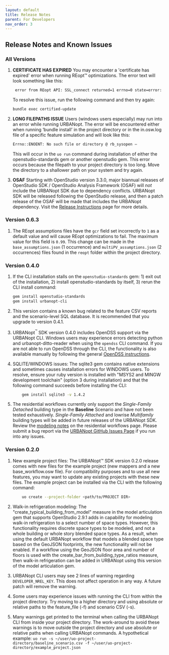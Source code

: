 ```yaml
---
layout: default
title: Release Notes
parent: For Developers
nav_order: 3
---
```


## Release Notes and Known Issues

### All Versions

1. **CERTIFICATE HAS EXPIRED** You may encounter a 'certificate has expired' error when running REopt&trade; optimizations. The error text will look something like this:

	```bash
	 error from REopt API: SSL_connect returned=1 errno=0 state=error: certificate verify failed (certificate has expired)
	 ```
	To resolve this issue, run the following command and then try again:

	```bash
	bundle exec certified-update
	```

1. **LONG FILEPATHS ISSUE** Users (windows users especially) may run into an error while running URBANopt.  The error will be encountered either when running ‘bundle install’ in the project directory or in the in.osw.log file of a specific feature simulation and will look like this:

	```bash
	Errno::ENOENT: No such file or directory @ rb_sysopen –
	```
	This will occur in the `uo run` command during installation of either the openstudio-standards gem or another openstudio gem.  This error occurs because the filepath to your project directory is too long.  Move the directory to a shallower path on your system and try again.

1. **OSAF** Starting with OpenStudio version 3.3.0, major biannual releases of OpenStudio SDK / OpenStudio Analysis Framework (OSAF) will *not* include the URBANopt SDK due to dependency conflicts. URBANopt SDK will be released following the OpenStudio release, and then a patch release of the OSAF will be made that includes the URBANopt dependency.  Visit the [Release Instructions](release_instructions.md#openstudio---urbanopt-release-process) page for more details.

### Version 0.6.3

1. The REopt assumptions files have the `gcr` field set incorrectly to `1` as a default value and will cause REopt optimizations to fail.  The maximum value for this field is `0.99`. This change can be made in the `base_assumptions.json` (1 occurrence) and `multiPV_assumptions.json` (2 occurrences) files found in the `reopt` folder within the project directory.

### Version 0.4.0

1. If the CLI installation stalls on the `openstudio-standards` gem: 1) exit out of the installation, 2) install openstudio-standards by itself, 3) rerun the CLI install command:

	```bash
	gem install openstudio-standards
	gem install urbanopt-cli
	```

1. This version contains a known bug related to the feature CSV reports and the scenario-level SQL database.  It is recommended that you upgrade to version 0.4.1.

1. URBANopt<sup>&trade;</sup> SDK version 0.4.0 includes OpenDSS support via the URBANopt CLI.  Windows users may experience errors detecting python and urbanopt-ditto-reader when using the `opendss` CLI command.  If you are not able to run OpenDSS through the CLI, the functionality is also available manually by following the general [OpenDSS instructions](../opendss/opendss.md#converting-and-running-opendss).

1. SQLITE/WINDOWS issues: The sqlite3 gem contains native extensions and sometimes causes installation errors for WINDOWS users.  To resolve, ensure your ruby version is installed with "MSYS2 and MINGW development toolchain" (option 3 during installation) and that the following command succeeds before installing the CLI:

	```bash
		gem install sqlite3 -v 1.4.2
	```
1. The residential workflows currently only support the *Single-Family Detached* building type in the **Baseline** Scenario and have not been tested exhaustively.  *Single-Family Attached* and lowrise *Multifamily* building types will be added in future releases of the URBANopt SDK. Review the [modeling notes](../usage/residential_workflows.html#modeling-notes) on the residential workflows page. Please submit a bug report via the [URBANopt GitHub Issues Page](https://github.com/urbanopt/urbanopt-cli/issues) if you run into any issues.


### Version 0.2.0

1.	New example project files: The URBANopt™ SDK version 0.2.0 release comes with new files for the example project (new mappers and a new base_workflow.osw file).  For compatibility purposes and to use all new features, you may want to update any existing projects with these new files.  The example project can be installed via the CLI with the following command:

	```bash
		uo create --project-folder <path/to/PROJECT DIR> 
	```

1.	Walk-in refrigeration modeling: The "create_typical_building_from_model" measure in the model articulation gem that supports OpenStudio 2.9.1 adds in capability for modeling walk-in refrigeration to a select number of space types. However, this functionality requires discrete space types to be modeled, and not a whole building or whole story blended space types. As a result, when using the default URBANopt workflow that models a blended space type based on the GeoJSON footprints, the new functionality will not be enabled. If a workflow using the GeoJSON floor area and number of floors is used with the create_bar_from_building_type_ratios measure, then walk-in refrigeration can be added in URBANopt using this version of the model articulation gem.

1. URBANopt CLI users may see 2 lines of warning regarding `DEVELOPER_NREL_KEY`. This does not affect operation in any way. A future patch will remove the warning.

1. Some users may experience issues with running the CLI from within the project directory. Try moving to a higher directory and using absolute or relative paths to the feature_file (-f) and scenario CSV (-s).

1. Many warnings get printed to the terminal when calling the URBANopt CLI from inside your project directory. The work-around to avoid these warnings is to move outside the project directory and use absolute or relative paths when calling URBANopt commands. A hypothetical example: `uo run -s ~/user/uo-project-directory/baseline_scenario.csv -f ~/user/uo-project-directory/example_project.json`
